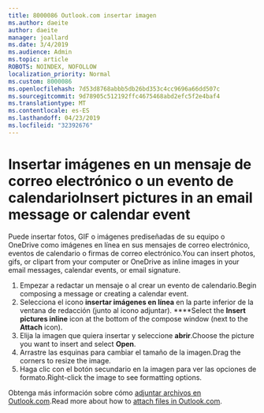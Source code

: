 ```yaml
---
title: 8000086 Outlook.com insertar imagen
ms.author: daeite
author: daeite
manager: joallard
ms.date: 3/4/2019
ms.audience: Admin
ms.topic: article
ROBOTS: NOINDEX, NOFOLLOW
localization_priority: Normal
ms.custom: 8000086
ms.openlocfilehash: 7d53d8768abbb5db26bd353c4cc9696a66dd507c
ms.sourcegitcommit: 9d78905c512192ffc4675468abd2efc5f2e4baf4
ms.translationtype: MT
ms.contentlocale: es-ES
ms.lasthandoff: 04/23/2019
ms.locfileid: "32392676"
---
```

# <a name="insert-pictures-in-an-email-message-or-calendar-event"></a><span data-ttu-id="c8083-102">Insertar imágenes en un mensaje de correo electrónico o un evento de calendario</span><span class="sxs-lookup"><span data-stu-id="c8083-102">Insert pictures in an email message or calendar event</span></span>

<span data-ttu-id="c8083-103">Puede insertar fotos, GIF o imágenes prediseñadas de su equipo o OneDrive como imágenes en línea en sus mensajes de correo electrónico, eventos de calendario o firmas de correo electrónico.</span><span class="sxs-lookup"><span data-stu-id="c8083-103">You can insert photos, gifs, or clipart from your computer or OneDrive as inline images in your email messages, calendar events, or email signature.</span></span>

1. <span data-ttu-id="c8083-104">Empezar a redactar un mensaje o al crear un evento de calendario.</span><span class="sxs-lookup"><span data-stu-id="c8083-104">Begin composing a message or creating a calendar event.</span></span>
2. <span data-ttu-id="c8083-105">Selecciona el icono **insertar imágenes en línea** en la parte inferior de la ventana de redacción (junto al icono adjuntar). \*\*\*\*</span><span class="sxs-lookup"><span data-stu-id="c8083-105">Select the **Insert pictures inline** icon at the bottom of the compose window (next to the **Attach** icon).</span></span>
3. <span data-ttu-id="c8083-106">Elija la imagen que quiera insertar y seleccione **abrir**.</span><span class="sxs-lookup"><span data-stu-id="c8083-106">Choose the picture you want to insert and select **Open**.</span></span>
4. <span data-ttu-id="c8083-107">Arrastre las esquinas para cambiar el tamaño de la imagen.</span><span class="sxs-lookup"><span data-stu-id="c8083-107">Drag the corners to resize the image.</span></span>
5. <span data-ttu-id="c8083-108">Haga clic con el botón secundario en la imagen para ver las opciones de formato.</span><span class="sxs-lookup"><span data-stu-id="c8083-108">Right-click the image to see formatting options.</span></span>

<span data-ttu-id="c8083-109">Obtenga más información sobre cómo [adjuntar archivos en Outlook.com](https://support.office.com/article/8d7c1ea7-4e5f-44ce-bb6e-c5fcc92ba9ab).</span><span class="sxs-lookup"><span data-stu-id="c8083-109">Read more about how to [attach files in Outlook.com](https://support.office.com/article/8d7c1ea7-4e5f-44ce-bb6e-c5fcc92ba9ab).</span></span>